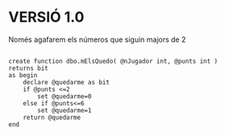 
# VERSIÓ 1.0

Només agafarem els números que siguin majors de 2

```

create function dbo.mElsQuedo( @nJugador int, @punts int ) 
returns bit
as begin
	declare @quedarme as bit
	if @punts <=2
		set @quedarme=0
	else if @punts<=6
		set @quedarme=1
	return @quedarme
end

```
